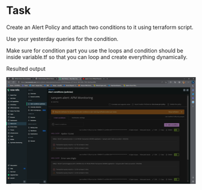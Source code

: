 # Task

Create an Alert Policy and attach two conditions to it using terraform script.

Use your yesterday queries for the condition.

Make sure for condition part you use the loops and condition should be inside variable.tf so that you can loop and create everything dynamically.

Resulted output

![NewRelic Alert created](./NewRelic%20Alert%20created.png)
